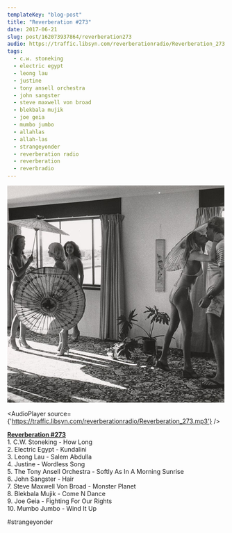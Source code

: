 ```yaml
---
templateKey: "blog-post"
title: "Reverberation #273"
date: 2017-06-21
slug: post/162073937864/reverberation273
audio: https://traffic.libsyn.com/reverberationradio/Reverberation_273.mp3
tags:
  - c.w. stoneking
  - electric egypt
  - leong lau
  - justine
  - tony ansell orchestra
  - john sangster
  - steve maxwell von broad
  - blekbala mujik
  - joe geia
  - mumbo jumbo
  - allahlas
  - allah-las
  - strangeyonder
  - reverberation radio
  - reverberation
  - reverbradio
---
```


![Reverberation #273](../images/337b7aea564438c5c7342a2abd4c156487c1dffe062cc34f1160d11ee3e65d19.png)

<AudioPlayer source={'https://traffic.libsyn.com/reverberationradio/Reverberation_273.mp3'} />

<p><a href="https://traffic.libsyn.com/reverberationradio/Reverberation_273.mp3"><b>Reverberation #273</b></a><br />1. C.W. Stoneking - How Long<br />2. Electric Egypt - Kundalini<br />3. Leong Lau - Salem Abdulla<br />4. Justine - Wordless Song<br />5. The Tony Ansell Orchestra - Softly As In A Morning Sunrise<br />6. John Sangster - Hair<br />7. Steve Maxwell Von Broad - Monster Planet<br />8. Blekbala Mujik - Come N Dance<br />9. Joe Geia - Fighting For Our Rights<br />10. Mumbo Jumbo - Wind It Up<br /></p><p>#strangeyonder</p>
